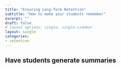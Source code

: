 ```yaml
---
title: "Ensuring Long-Term Retention"
subtitle: "How to make your students remember"
excerpt: ""
draft: false
# layout options: single, single-sidebar
layout: single
categories:
- retention
---
```



## Have students generate summaries 


